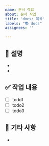 ```yaml
---
name: 문서 작업
about: 문서 작업
title: 'docs: 제목'
labels: "📚 docs"
assignees: ''

---
```


## 📃 설명

- 
- 

## ✅ 작업 내용

- [ ] todo1
- [ ] todo2
- [ ] todo3

## 💬 기타 사항

-

